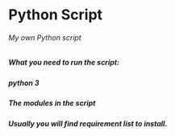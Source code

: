 # Python Script
###### My own Python script
##### What you need to run the script:
##### python 3
##### The modules in the script
##### Usually you will find requirement list to install.
